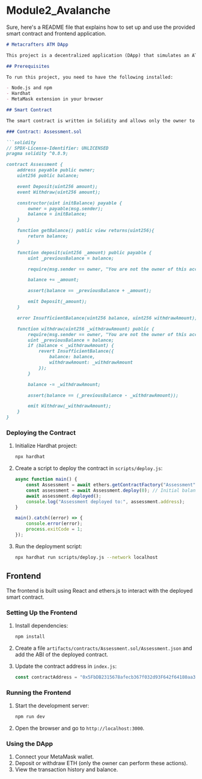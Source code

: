 # Module2_Avalanche

Sure, here's a README file that explains how to set up and use the provided smart contract and frontend application.

```markdown
# Metacrafters ATM DApp

This project is a decentralized application (DApp) that simulates an ATM, allowing the owner to deposit and withdraw ETH. The DApp is built using Solidity for the smart contract and React for the frontend.

## Prerequisites

To run this project, you need to have the following installed:

- Node.js and npm
- Hardhat
- MetaMask extension in your browser

## Smart Contract

The smart contract is written in Solidity and allows only the owner to deposit and withdraw funds.

### Contract: Assessment.sol

```solidity
// SPDX-License-Identifier: UNLICENSED
pragma solidity ^0.8.9;

contract Assessment {
    address payable public owner;
    uint256 public balance;

    event Deposit(uint256 amount);
    event Withdraw(uint256 amount);

    constructor(uint initBalance) payable {
        owner = payable(msg.sender);
        balance = initBalance;
    }

    function getBalance() public view returns(uint256){
        return balance;
    }

    function deposit(uint256 _amount) public payable {
        uint _previousBalance = balance;

        require(msg.sender == owner, "You are not the owner of this account");

        balance += _amount;

        assert(balance == _previousBalance + _amount);

        emit Deposit(_amount);
    }

    error InsufficientBalance(uint256 balance, uint256 withdrawAmount);

    function withdraw(uint256 _withdrawAmount) public {
        require(msg.sender == owner, "You are not the owner of this account");
        uint _previousBalance = balance;
        if (balance < _withdrawAmount) {
            revert InsufficientBalance({
                balance: balance,
                withdrawAmount: _withdrawAmount
            });
        }

        balance -= _withdrawAmount;

        assert(balance == (_previousBalance - _withdrawAmount));

        emit Withdraw(_withdrawAmount);
    }
}
```

### Deploying the Contract

1. Initialize Hardhat project:

    ```bash
    npx hardhat
    ```

2. Create a script to deploy the contract in `scripts/deploy.js`:

    ```javascript
    async function main() {
        const Assessment = await ethers.getContractFactory("Assessment");
        const assessment = await Assessment.deploy(0); // Initial balance
        await assessment.deployed();
        console.log("Assessment deployed to:", assessment.address);
    }

    main().catch((error) => {
        console.error(error);
        process.exitCode = 1;
    });
    ```

3. Run the deployment script:

    ```bash
    npx hardhat run scripts/deploy.js --network localhost
    ```

## Frontend

The frontend is built using React and ethers.js to interact with the deployed smart contract.

### Setting Up the Frontend

1. Install dependencies:

    ```bash
    npm install
    ```

2. Create a file `artifacts/contracts/Assessment.sol/Assessment.json` and add the ABI of the deployed contract.

3. Update the contract address in `index.js`:

    ```javascript
    const contractAddress = "0x5FbDB2315678afecb367f032d93F642f64180aa3";
    ```

### Running the Frontend

1. Start the development server:

    ```bash
    npm run dev
    ```

2. Open the browser and go to `http://localhost:3000`.

### Using the DApp

1. Connect your MetaMask wallet.
2. Deposit or withdraw ETH (only the owner can perform these actions).
3. View the transaction history and balance.
